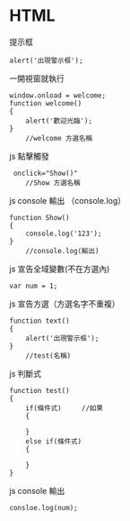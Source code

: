 # HTML
提示框
```
alert('出現警示框');
```
一開視窗就執行
```
window.onload = welcome;
function welcome() 
{
	alert('歡迎光臨');
}
	//welcome 方選名稱
```
js 點擊觸發
```
 onclick="Show()"
 	//Show 方選名稱
```
js console 輸出 （console.log）
```
function Show()
{
	console.log('123'); 
}
	//console.log(輸出)	
```
js 宣告全域變數(不在方選內)
```
var num = 1;
```
js 宣告方選（方選名字不重複）
```
function text()
{
	alert('出現警示框');
}
	//test(名稱)
```
js 判斷式
```
function test()
{
	if(條件式)		//如果
	{
		
	}
	else if(條件式)	
	{
	
	}
}

```
js console 輸出
```
consloe.log(num);
```

